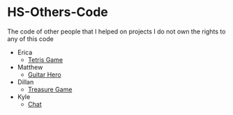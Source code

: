 # HS-Others-Code
The code of other people that I helped on projects I do not own the rights to any of this code
- Erica
  - [Tetris Game](Erica%20Tetris%20(Netbeans)/src/Tetris)
- Matthew
  - [Guitar Hero](Guitar%20Hero%20(Matthew)/src)
- Dillan
  - [Treasure Game](Treasure/src)
- Kyle
  - [Chat](Chat)
